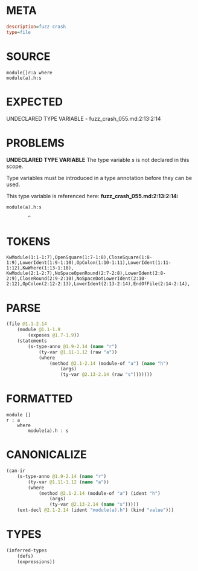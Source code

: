 # META
~~~ini
description=fuzz crash
type=file
~~~
# SOURCE
~~~roc
module[]r:a	where
module(a).h:s
~~~
# EXPECTED
UNDECLARED TYPE VARIABLE - fuzz_crash_055.md:2:13:2:14
# PROBLEMS
**UNDECLARED TYPE VARIABLE**
The type variable _s_ is not declared in this scope.

Type variables must be introduced in a type annotation before they can be used.

This type variable is referenced here:
**fuzz_crash_055.md:2:13:2:14:**
```roc
module(a).h:s
```
            ^


# TOKENS
~~~zig
KwModule(1:1-1:7),OpenSquare(1:7-1:8),CloseSquare(1:8-1:9),LowerIdent(1:9-1:10),OpColon(1:10-1:11),LowerIdent(1:11-1:12),KwWhere(1:13-1:18),
KwModule(2:1-2:7),NoSpaceOpenRound(2:7-2:8),LowerIdent(2:8-2:9),CloseRound(2:9-2:10),NoSpaceDotLowerIdent(2:10-2:12),OpColon(2:12-2:13),LowerIdent(2:13-2:14),EndOfFile(2:14-2:14),
~~~
# PARSE
~~~clojure
(file @1.1-2.14
	(module @1.1-1.9
		(exposes @1.7-1.9))
	(statements
		(s-type-anno @1.9-2.14 (name "r")
			(ty-var @1.11-1.12 (raw "a"))
			(where
				(method @2.1-2.14 (module-of "a") (name "h")
					(args)
					(ty-var @2.13-2.14 (raw "s")))))))
~~~
# FORMATTED
~~~roc
module []
r : a
	where
		module(a).h : s
~~~
# CANONICALIZE
~~~clojure
(can-ir
	(s-type-anno @1.9-2.14 (name "r")
		(ty-var @1.11-1.12 (name "a"))
		(where
			(method @2.1-2.14 (module-of "a") (ident "h")
				(args)
				(ty-var @2.13-2.14 (name "s")))))
	(ext-decl @2.1-2.14 (ident "module(a).h") (kind "value")))
~~~
# TYPES
~~~clojure
(inferred-types
	(defs)
	(expressions))
~~~
